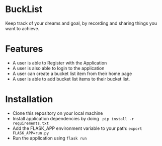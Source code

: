 # BuckList
Keep track of your dreams and goal, by recording and sharing things you want to achieve.

# Features
  * A user is able to Register with the Application
  * A user is also able to login to the application
  * A user can create a bucket list item from their home page
  * A user is able to add bucket list items to their bucket list.

# Installation

 * Clone this repository on your local machine
 * Install application dependencies by doing `` pip install -r requirements.txt``
 * Add the FLASK_APP environment variable to your path: ``export FLASK_APP=run.py``
 * Run the application using ``flask run``
